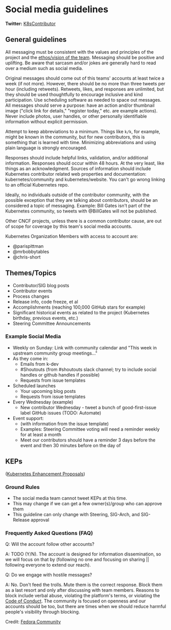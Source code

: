 # Social media guidelines

**Twitter:** [K8sContributor](https://twitter.com/k8scontributors)

## General guidelines

All messaging must be consistent with the values and principles of the project and the [ethos/vision of the team](https://github.com/kubernetes/community/blob/master/communication/marketing-team/CHARTER.md#ethosvision). Messaging should be positive and uplifting. Be aware that sarcasm and/or jokes are generally hard to read over a medium such as social media.

Original messages should come out of this teams' accounts at least twice a week (if not more). However, there should be no more than three tweets per hour (including retweets). Retweets, likes, and responses are unlimited, but they should be used thoughtfully to encourage inclusive and kind participation. Use scheduling software as needed to space out messages. All messages should serve a purpose: have an action and/or thumbnail image ("click link for details," "register today," etc. are example actions). Never include photos, user handles, or other personally identifiable information without explicit permission.

Attempt to keep abbreviations to a minimum. Things like `k/k`, for example, might be known in the community, but for new contributors, this is something that is learned with time. Minimizing abbreviations and using plain language is strongly encouraged.

Responses should include helpful links, validation, and/or additional information. Responses should occur within 48 hours. At the very least, like things as an acknowledgment. Sources of information should include Kubernetes contributor related web properties and documentation: kubernetes/community and kubernetes/website. You can't go wrong linking to an official Kubernetes repo.  

Ideally, no individuals outside of the contributor community, with the possible exception that they are talking about contributors, should be an considered a topic of messaging. Example: Bill Gates isn't part of the Kubernetes community, so tweets with @BillGates will not be published.

Other CNCF projects, unless there is a common contributor cause, are out of scope for coverage by this team's social media accounts.

Kubernetes Organization Members with access to account are:

- @parispittman
- @mrbobbytables
- @chris-short

## Themes/Topics

- Contributor/SIG blog posts
- Contributor events
- Process changes
- Release info, code freeze, et al
- Accomplishments (reaching 100,000 GitHub stars for example)
- Significant historical events as related to the project (Kubernetes birthday, previous events, etc.)
- Steering Committee Announcements

### Example Social Media

- Weekly on Sunday: Link with community calendar and "This week in upstream community group meetings..."
- As they come in:
  - Emails from k-dev
  - #Shoutouts (from #shoutouts slack channel; try to include social handles or github handles if possible)
  - Requests from issue templates
- Scheduled launches
  - Your upcoming blog posts
  - Requests from issue templates
- Every Wednesday (example)
  - New contributor Wednesday - tweet a bunch of good-first-issue label GitHub issues (TODO: Automate)
- Event support:
  -  (with information from the issue template)
  - Examples: Steering Committee voting will need a reminder weekly for at least a month
  - Meet our contributors should have a reminder 3 days before the event and then 30 minutes before on the day of

## KEPs

([Kubernetes Enhancement Proposals])

### Ground Rules

- The social media team cannot tweet KEPs at this time.
- This may change if we can get a few owner(s)/group who can approve them
- This guideline can only change with Steering, SIG-Arch, and SIG-Release approval  

### Frequently Asked Questions (FAQ)

Q: Will the account follow other accounts?  

A: TODO (Y/N). The account is designed for information dissemination, so we will focus on that by (following no one and focusing on sharing || following everyone to extend our reach).

Q: Do we engage with hostile messages?  

A: No. Don't feed the trolls. Mute them is the correct response. Block them as a last resort and only after discussing with team members. Reasons to block include verbal abuse, violating the platform's terms, or violating the [Code of Conduct](https://github.com/kubernetes/community/blob/master/code-of-conduct.md). The community is focused on openness and our accounts should be too, but there are times when we should reduce harmful people's visibility through blocking.

Credit: [Fedora Community](https://fedoraproject.org/wiki/Marketing)

[#KEPs]: (#KEPs)
[Kubernetes Enhancement Proposals]: https://github.com/kubernetes/enhancements/tree/master/keps
